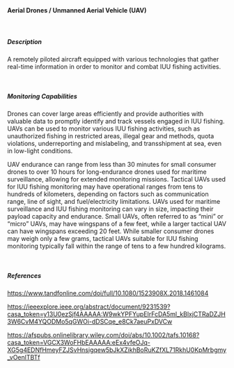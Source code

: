 <br>

#### **Aerial Drones / Unmanned Aerial Vehicle (UAV)**

<br>

##### **Description**

A remotely piloted aircraft equipped with various technologies that gather real-time information in order to monitor and combat IUU fishing activities. 

<br>

##### **Monitoring Capabilities**

Drones can cover large areas efficiently and provide authorities with valuable data to promptly identify and track vessels engaged in IUU fishing. UAVs can be used to monitor various IUU fishing activities, such as unauthorized fishing in restricted areas, illegal gear and methods, quota violations, underreporting and mislabeling, and transshipment at sea, even in low-light conditions.

UAV endurance can range from less than 30 minutes for small consumer drones to over 10 hours for long-endurance drones used for maritime surveillance, allowing for extended monitoring missions. Tactical UAVs used for IUU fishing monitoring may have operational ranges from tens to hundreds of kilometers, depending on factors such as communication range, line of sight, and fuel/electricity limitations. UAVs used for maritime surveillance and IUU fishing monitoring can vary in size, impacting their payload capacity and endurance. Small UAVs, often referred to as “mini” or “micro” UAVs, may have wingspans of a few feet, while a larger tactical UAV can have wingspans exceeding 20 feet. While smaller consumer drones may weigh only a few grams, tactical UAVs suitable for IUU fishing monitoring typically fall within the range of tens to a few hundred kilograms. 


<br>

##### *References*

https://www.tandfonline.com/doi/full/10.1080/1523908X.2018.1461084

https://ieeexplore.ieee.org/abstract/document/9231539?casa_token=y13U0ezSjf4AAAAA:W9wkYPFYupEIrFcDA5ml_kBlxjCTRaDZJH3W6CvM4YQODMo5qGWOi-dDSCqe_e8Ck7aeuPxDVCw 

https://afspubs.onlinelibrary.wiley.com/doi/abs/10.1002/tafs.10168?casa_token=VGCX3WoFHbEAAAAA:eEx4vfeOJq-XG5g4EDNfHmeyFZJSvHnsigqew5bJkXZikhBoRuKZfXL71RkhU0KpMrbgmy_vOenlTBTf 


